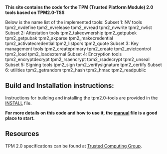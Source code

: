**This site contains the code for the TPM (Trusted Platform Module) 2.0 tools based on TPM2.0-TSS**

Below is the name list of the implemented tools:
Subset 1: NV tools
    tpm2_nvdefine
    tpm2_nvrelease
    tpm2_nvread
    tpm2_nvwrite
    tpm2_nvlist
Subset 2: Attestation tools
    tpm2_takeownership
    tpm2_getpubek
    tpm2_getpubak
    tpm2_akparse
    tpm2_makecredential
    tpm2_activatecredential
    tpm2_listpcrs
    tpm2_quote
Subset 3: Key management tools
    tpm2_createprimary
    tpm2_create
    tpm2_evictcontrol
    tpm2_load
    tpm2_loadexternal
Subset 4: Encryption tools
    tpm2_encryptdecrypt
    tpm2_rsaencrypt
    tpm2_rsadecrypt
    tpm2_unseal
Subset 5: Signing tools
    tpm2_sign
    tpm2_verifysignature
    tpm2_certify
Subset 6: utilities
    tpm2_getrandom
    tpm2_hash
    tpm2_hmac
    tpm2_readpublic

## Build and Installation instructions:
Instructions for building and installing the tpm2.0-tools are provided in the [INSTALL](https://github.com/01org/tpm2.0-tools/blob/master/INSTALL) file.

**For more details on this code and how to use it, the [manual](https://github.com/01org/tpm2.0-tools/blob/master/manual) file is a good place to start.**

## Resources
TPM 2.0 specifications can be found at [Trusted Computing Group](http://www.trustedcomputinggroup.org/).

